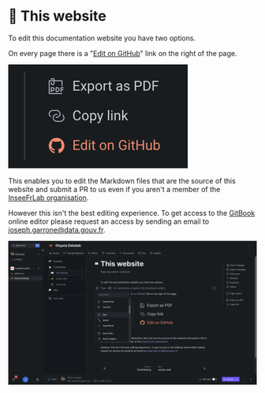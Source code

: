 # 📖 This website

To edit this documentation website you have two options.&#x20;

On every page there is a "[Edit on GitHub](https://github.com/InseeFrLab/docs.onyxia.sh)" link on the right of the page.

![](<../.gitbook/assets/image (6).png>)

This enables you to edit the Markdown files that are the source of this website and submit a PR to us even if you aren't a member of the [InseeFrLab organisation](https://github.com/InseeFrLab). &#x20;

However this isn't the best editing experience. To get access to the [GitBook](https://www.gitbook.com/) online editor please request an access by sending an email to [joseph.garrone@data.gouv.fr](mailto:joseph.garrone@data.gouv.fr). &#x20;

![The GitBook "what you see is what you get" editor](<../.gitbook/assets/image (3).png>)
